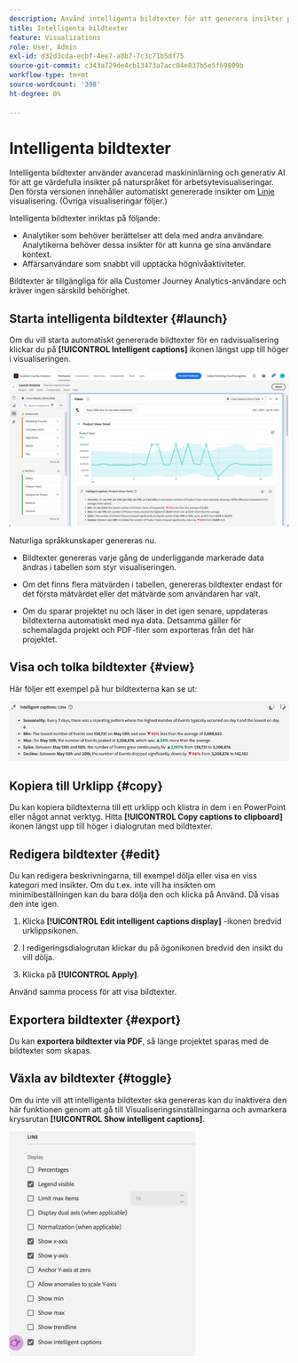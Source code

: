 ```yaml
---
description: Använd intelligenta bildtexter för att generera insikter på naturliga språk för att snabbt identifiera trender inom visualiseringar.
title: Intelligenta bildtexter
feature: Visualizations
role: User, Admin
exl-id: d32d3cda-ecbf-4ee7-a8b7-7c3c71b5df75
source-git-commit: c343a729de4cb13473a7acc04e837b5e5f69809b
workflow-type: tm+mt
source-wordcount: '398'
ht-degree: 0%

---
```


# Intelligenta bildtexter

Intelligenta bildtexter använder avancerad maskininlärning och generativ AI för att ge värdefulla insikter på naturspråket för arbetsytevisualiseringar. Den första versionen innehåller automatiskt genererade insikter om [Linje](line.md) visualisering. (Övriga visualiseringar följer.)

Intelligenta bildtexter inriktas på följande:

* Analytiker som behöver berättelser att dela med andra användare. Analytikerna behöver dessa insikter för att kunna ge sina användare kontext.
* Affärsanvändare som snabbt vill upptäcka högnivåaktiviteter.

Bildtexter är tillgängliga för alla Customer Journey Analytics-användare och kräver ingen särskild behörighet.

## Starta intelligenta bildtexter {#launch}

Om du vill starta automatiskt genererade bildtexter för en radvisualisering klickar du på **[!UICONTROL Intelligent captions]** ikonen längst upp till höger i visualiseringen.

![Öppna analysfönstret som visar trenden för intelligenta bildtexter för produktvyer. ](assets/intell-caps-1.png)

Naturliga språkkunskaper genereras nu.

* Bildtexter genereras varje gång de underliggande markerade data ändras i tabellen som styr visualiseringen.

* Om det finns flera mätvärden i tabellen, genereras bildtexter endast för det första mätvärdet eller det mätvärde som användaren har valt.

* Om du sparar projektet nu och läser in det igen senare, uppdateras bildtexterna automatiskt med nya data. Detsamma gäller för schemalagda projekt och PDF-filer som exporteras från det här projektet.

## Visa och tolka bildtexter {#view}

Här följer ett exempel på hur bildtexterna kan se ut:

![Intelligenta bildtexter för linjevisualisering inklusive Seasonality, Min, Max, Spike och Decline.](assets/captions.png)

## Kopiera till Urklipp {#copy}

Du kan kopiera bildtexterna till ett urklipp och klistra in dem i en PowerPoint eller något annat verktyg. Hitta **[!UICONTROL Copy captions to clipboard]** ikonen längst upp till höger i dialogrutan med bildtexter.

## Redigera bildtexter {#edit}

Du kan redigera beskrivningarna, till exempel dölja eller visa en viss kategori med insikter. Om du t.ex. inte vill ha insikten om minimibeställningen kan du bara dölja den och klicka på Använd. Då visas den inte igen.

1. Klicka **[!UICONTROL Edit intelligent captions display]** -ikonen bredvid urklippsikonen.

1. I redigeringsdialogrutan klickar du på ögonikonen bredvid den insikt du vill dölja.

1. Klicka på **[!UICONTROL Apply]**.

Använd samma process för att visa bildtexter.

## Exportera bildtexter {#export}

Du kan **exportera bildtexter via PDF**, så länge projektet sparas med de bildtexter som skapas.

## Växla av bildtexter {#toggle}

Om du inte vill att intelligenta bildtexter ska genereras kan du inaktivera den här funktionen genom att gå till Visualiseringsinställningarna och avmarkera kryssrutan **[!UICONTROL Show intelligent captions]**.

![Alternativ för linjevisualisering som visar alternativet att avmarkera Visa intelligenta bildtexter.](assets/toggle-captions.png)

